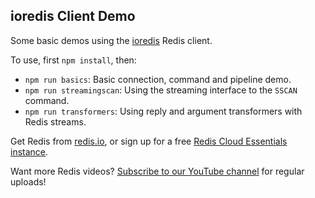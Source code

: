 ## ioredis Client Demo

Some basic demos using the [ioredis](https://github.com/luin/ioredis) Redis client.

To use, first `npm install`, then:

* `npm run basics`: Basic connection, command and pipeline demo.
* `npm run streamingscan`: Using the streaming interface to the `SSCAN` command.
* `npm run transformers`: Using reply and argument transformers with Redis streams.

Get Redis from [redis.io](https://redis.io/download), or sign up for a free [Redis Cloud Essentials instance](https://redis.com/redis-enterprise-cloud?utm_medium=referral&utm_source=redisUniversityExplainers&utm_campaign=ioredis).

Want more Redis videos?  [Subscribe to our YouTube channel](https://youtube.com/redisinc) for regular uploads!
